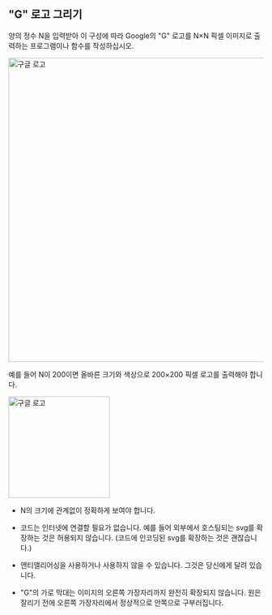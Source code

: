 ## "G" 로고 그리기

양의 정수 N을 입력받아 이 구성에 따라 Google의 "G" 로고를 N×N 픽셀 이미지로 출력하는 프로그램이나 함수를 작성하십시오.

<p align="left">
  <img src="../../assets/google_logo.png" width=600 height=600 alt="구글 로고">
</p>

예를 들어 N이 200이면 올바른 크기와 색상으로 200×200 픽셀 로고를 출력해야 합니다.

<p align="left">
  <img src="../../assets/google_logo_2.png" width=200 height=200 alt="구글 로고">
</p>

- N의 크기에 관계없이 정확하게 보여야 합니다.

- 코드는 인터넷에 연결할 필요가 없습니다. 예를 들어 외부에서 호스팅되는 svg를 확장하는 것은 허용되지 않습니다. (코드에 인코딩된 svg를 확장하는 것은 괜찮습니다.)

- 앤티앨리어싱을 사용하거나 사용하지 않을 수 있습니다. 그것은 당신에게 달려 있습니다.

- "G"의 가로 막대는 이미지의 오른쪽 가장자리까지 완전히 확장되지 않습니다. 원은 잘리기 전에 오른쪽 가장자리에서 정상적으로 안쪽으로 구부러집니다.
